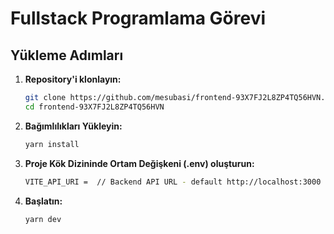 # Fullstack Programlama Görevi

## Yükleme Adımları

1. **Repository'i klonlayın:**

   ```sh
   git clone https://github.com/mesubasi/frontend-93X7FJ2L8ZP4TQ56HVN.git
   cd frontend-93X7FJ2L8ZP4TQ56HVN
   ```

2. **Bağımlılıkları Yükleyin:**

   ```sh
   yarn install
   ```

3. **Proje Kök Dizininde Ortam Değişkeni (.env) oluşturun:**

   ```sh
   VITE_API_URI =  // Backend API URL - default http://localhost:3000
   ```

4. **Başlatın:**

   ```sh
   yarn dev
   ```
